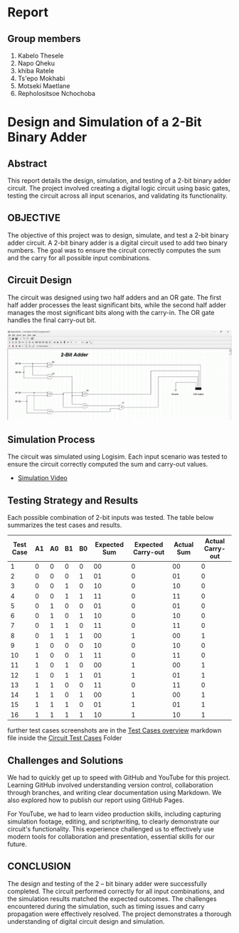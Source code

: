 # Report

## Group members
1. Kabelo Thesele
2. Napo Qheku
3. khiba Ratele
4. Ts'epo Mokhabi
5. Motseki Maetlane
6. Repholositsoe Nchochoba

# Design and Simulation of a 2-Bit Binary Adder

## Abstract
This report details the design, simulation, and testing of a 2-bit binary adder circuit. The project involved creating a digital logic circuit using basic gates, testing the circuit across all input scenarios, and validating its functionality.

## OBJECTIVE
The objective of this project was to design, simulate, and test a 2-bit binary adder circuit. A 2-bit binary adder is a digital circuit used to add two binary numbers. The goal was to ensure the circuit correctly computes the sum and the carry for all possible input combinations.

## Circuit Design
The circuit was designed using two half adders and an OR gate. The first half adder processes the least significant bits, while the second half adder manages the most significant bits along with the carry-in. The OR gate handles the final carry-out bit.

![Circuit Diagram](Binary_Adder_Circuit.png)

## Simulation Process
The circuit was simulated using Logisim. Each input scenario was tested to ensure the circuit correctly computed the sum and carry-out values.

- [Simulation Video](https://youtu.be/o_3akUZPG7s)

## Testing Strategy and Results
Each possible combination of 2-bit inputs was tested. The table below summarizes the test cases and results.

| Test Case | A1 | A0 | B1 | B0 | Expected Sum | Expected Carry-out | Actual Sum | Actual Carry-out |
|-----------|----|----|----|----|--------------|-------------------|------------|-----------------|
| 1         | 0  | 0  | 0  | 0  | 00           | 0                 | 00         | 0               |
| 2         | 0  | 0  | 0  | 1  | 01           | 0                 | 01         | 0               |
| 3         | 0  | 0  | 1  | 0  | 10           | 0                 | 10         | 0               |
| 4         | 0  | 0  | 1  | 1  | 11           | 0                 | 11         | 0               |
| 5         | 0  | 1  | 0  | 0  | 01           | 0                 | 01         | 0               |
| 6         | 0  | 1  | 0  | 1  | 10           | 0                 | 10         | 0               |
| 7         | 0  | 1  | 1  | 0  | 11           | 0                 | 11         | 0               |
| 8         | 0  | 1  | 1  | 1  | 00           | 1                 | 00         | 1               |
| 9         | 1  | 0  | 0  | 0  | 10           | 0                 | 10         | 0               |
| 10        | 1  | 0  | 0  | 1  | 11           | 0                 | 11         | 0               |
| 11        | 1  | 0  | 1  | 0  | 00           | 1                 | 00         | 1               |
| 12        | 1  | 0  | 1  | 1  | 01           | 1                 | 01         | 1               |
| 13        | 1  | 1  | 0  | 0  | 11           | 0                 | 11         | 0               |
| 14        | 1  | 1  | 0  | 1  | 00           | 1                 | 00         | 1               |
| 15        | 1  | 1  | 1  | 0  | 01           | 1                 | 01         | 1               |
| 16        | 1  | 1  | 1  | 1  | 10           | 1                 | 10         | 1               |

further test cases screenshots are in the [Test Cases overview](Circuit%20Test%20Cases/1.&20Test&20Cases%20overview.md) markdown file inside the  [Circuit Test Cases](Circuit%20Test%20Cases/) Folder

## Challenges and Solutions
We had to quickly get up to speed with GitHub and YouTube for this project. Learning GitHub involved understanding version control, collaboration through branches, and writing clear documentation using Markdown. We also explored how to publish our report using GitHub Pages.

For YouTube, we had to learn video production skills, including capturing simulation footage, editing, and scriptwriting, to clearly demonstrate our circuit's functionality. This experience challenged us to effectively use modern tools for collaboration and presentation, essential skills for our future.

##	CONCLUSION

The design and testing of the 2 – bit binary adder were successfully completed. The circuit performed correctly for all input combinations, and the simulation results matched the expected outcomes. The challenges encountered during the simulation, such as timing issues and carry propagation were effectively resolved. The project demonstrates a thorough understanding of digital circuit design and simulation.
